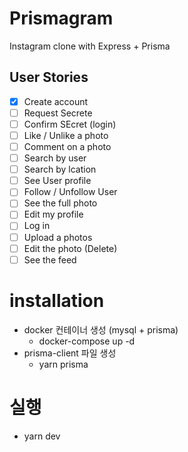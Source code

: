 # Prismagram

Instagram clone with Express + Prisma

## User Stories

- [x] Create account
- [ ] Request Secrete
- [ ] Confirm SEcret (login)
- [ ] Like / Unlike a photo
- [ ] Comment on a photo
- [ ] Search by user
- [ ] Search by lcation
- [ ] See User profile
- [ ] Follow / Unfollow User
- [ ] See the full photo
- [ ] Edit my profile
- [ ] Log in
- [ ] Upload a photos
- [ ] Edit the photo (Delete)
- [ ] See the feed

# installation
* docker 컨테이너 생성 (mysql + prisma)
  - docker-compose up -d
* prisma-client 파일 생성 
  - yarn prisma

# 실행
  - yarn dev